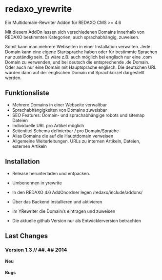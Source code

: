 redaxo_yrewrite
================

Ein Multidomain-Rewriter Addon für REDAXO CMS >= 4.6

Mit diesem AddOn lassen sich verschiedenen Domains innerhalb von REDAXO
bestimmten Kategorien, auch sprachabhängig, zuweisen.

Somit kann man mehrere Webseiten in einer Installation verwalten.
Jede Domain kann eine eigene Startsprache haben oder für bestimmte
Sprachen nur zuständig sein.
Es wäre z.B. auch möglich bei englisch nur eine .com Domain zu verwenden, und bei
deutsch die entsprechende .de Domain. Oder auch nur eine Domain mit
Hauptsprache englisch. Die deutschen URL würden dann auf der englischen
Domain mit Sprachkürzel dargestellt werden.


Funktionsliste
-------

* Mehrere Domains in einer Webseite verwaltbar
* Sprachabhängigkeiten von Domains zuweisbar
* SEO Features: Domain- und sprachabhängige robots und sitemap Dateien
* Individuelle URL pro Artikel möglich
* Seitentitel Schema definierbar / pro Domain/Sprache
* Alias Domains die auf die Hauptdomain verweisen
* Allgemeine Weiterleitungen. URLs zu internen Artikeln, Dateien, externen Artikeln


Installation
-------

* Release herunterladen und entpacken.
* Umbenennen in yrewrite
* In den REDAXO 4.6 AddOnordner legen /redaxo/include/addons/
* Über das Backend installieren und aktivieren
* Im YRewriter die Domain/s eintragen und zuweisen

* Die aktuelle github Version nur als Entwicklerversion betrachten

Last Changes
-------

### Version 1.3 // ##. ## 2014

#### Neu

#### Bugs

